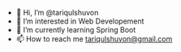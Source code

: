 - 👋 Hi, I’m @tariqulshuvon
- 👀 I’m interested in Web Developement
- 🌱 I’m currently learning Spring Boot
- 📫 How to reach me tariqulshuvon@gmail.com

<!---
tariqulshuvon/tariqulshuvon is a ✨ special ✨ repository because its `README.md` (this file) appears on your GitHub profile.
You can click the Preview link to take a look at your changes.
--->
